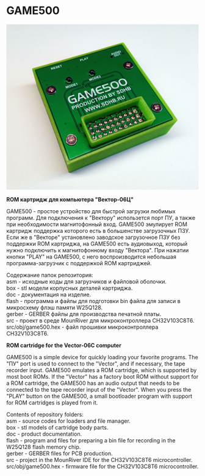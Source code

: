 # GAME500

<img src="game500.jpg" alt="GAME500">

<b>ROM картридж для компьютера "Вектор-06Ц"</b>

GAME500 - простое устройство для быстрой загрузки любимых программ. Для подключения к "Вектору" использется порт ПУ, а также при необходимости
магнитофонный вход. GAME500 эмулирует ROM картридж поддержка которого есть в большенстве загрузочных ПЗУ. Если же в "Векторе" установлено
заводское загрузочное ПЗУ без поддержки ROM картриджа, на GAME500 есть аудиовыход, который нужно подключить к магнитофонному входу "Вектора".
При нажатии кнопки "PLAY" на GAME500, с него воспроизводится небольшая программа-загрузчик с поддержкой ROM картриджей.

Содержание папок репозитория:<br>
asm - исходные коды для загрузчиков и файловой оболочки.<br>
box - stl модели корпусных деталей картриджа.<br>
doc - документация на изделие.<br>
flash - программа и файлы для подготовки bin файла для записи в микросхему флэш памяти W25Q128.<br>
gerber - GERBER файлы для производства печатной платы.<br>
src - проект в среде MounRiver для микроконтроллера CH32V103C8T6.<br>
src/obj/game500.hex - файл прошивки микроконтроллера CH32V103C8T6.<br>

<b>ROM cartridge for the Vector-06C computer</b>

GAME500 is a simple device for quickly loading your favorite programs. The "ПУ" port is used to connect to the "Vector", and if necessary,
the tape recorder input. GAME500 emulates a ROM cartridge, which is supported by most boot ROMs. If the "Vector" has a factory boot ROM
without support for a ROM cartridge, the GAME500 has an audio output that needs to be connected to the tape recorder input of the "Vector".
When you press the "PLAY" button on the GAME500, a small bootloader program with support for ROM cartridges is played from it.

Contents of repository folders:<br>
asm - source codes for loaders and file manager.<br>
box - stl models of cartridge body parts.<br>
doc - product documentation.<br>
flash - program and files for preparing a bin file for recording in the W25Q128 flash memory chip.<br>
gerber - GERBER files for PCB production.<br>
src - project in the MounRiver IDE for the CH32V103C8T6 microcontroller.<br>
src/obj/game500.hex - firmware file for the CH32V103C8T6 microcontroller.<br>
